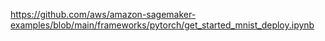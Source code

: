 https://github.com/aws/amazon-sagemaker-examples/blob/main/frameworks/pytorch/get_started_mnist_deploy.ipynb
